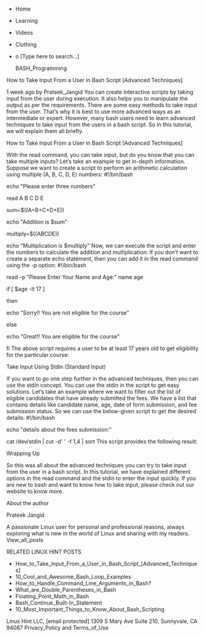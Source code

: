 





















































* Home
* Learning
* Videos
* Clothing
*
  o [Type here to search...]


   BASH_Programming


How to Take Input From a User in Bash Script [Advanced Techniques]

1 week ago
by Prateek_Jangid
You can create interactive scripts by taking input from the user during
execution. It also helps you to manipulate the output as per the requirements.
There are some easy methods to take input from the user. That’s why it is best
to use more advanced ways as an intermediate or expert. However, many bash
users need to learn advanced techniques to take input from the users in a bash
script. So in this tutorial, we will explain them all briefly.

How to Take Input From a User in Bash Script [Advanced Techniques]

With the read command, you can take input, but do you know that you can take
multiple inputs? Let’s take an example to get in-depth information. Suppose we
want to create a script to perform an arithmetic calculation using multiple (A,
B, C, D, E) numbers:
#!/bin/bash

echo "Please enter three numbers"

read A B C D E

sum=$((A+B+C+D+E))

echo "Addition is $sum"

multiply=$((A*B*C*D*E))

echo "Multiplication is $multiply"
Now, we can execute the script and enter the numbers to calculate the addition
and multiplication:
If you don’t want to create a separate echo statement, then you can add it in
the read command using the -p option:
#!/bin/bash

read -p "Please Enter Your Name and Age:" name age

if [ $age -lt 17 ]

then

echo "Sorry!! You are not eligible for the course"

else

echo "Great!! You are eligible for the course"

fi
The above script requires a user to be at least 17 years old to get eligibility
for the particular course:

Take Input Using Stdin (Standard Input)

If you want to go one step further in the advanced techniques, then you can use
the stdin concept. You can use the stdin in the script to get easy solutions.
Let’s take an example where we want to filter out the list of eligible
candidates that have already submitted the fees. We have a list that contains
details like candidate name, age, date of form submission, and fee submission
status. So we can use the below-given script to get the desired details:
#!/bin/bash

echo "details about the fees submission:"

cat /dev/stdin | cut -d' ' -f 1,4 | sort
This script provides the following result:

Wrapping Up

So this was all about the advanced techniques you can try to take input from
the user in a bash script. In this tutorial, we have explained different
options in the read command and the stdin to enter the input quickly. If you
are new to bash and want to know how to take input, please check out our
website to know more.


About the author


Prateek Jangid

A passionate Linux user for personal and professional reasons, always exploring
what is new in the world of Linux and sharing with my readers.
View_all_posts

RELATED LINUX HINT POSTS


* How_to_Take_Input_From_a_User_in_Bash_Script_[Advanced_Techniques]
* 10_Cool_and_Awesome_Bash_Loop_Examples
* How_to_Handle_Command_Line_Arguments_in_Bash?
* What_are_Double_Parentheses_in_Bash
* Floating_Point_Math_in_Bash
* Bash_Continue_Built-In_Statement
* 10_Most_Important_Things_to_Know_About_Bash_Scripting

Linux Hint LLC, [email protected]
1309 S Mary Ave Suite 210, Sunnyvale, CA 94087
 Privacy_Policy and Terms_of_Use
